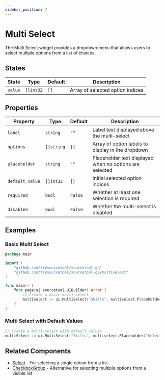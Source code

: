 ```yaml
---
sidebar_position: 7
---
```


# Multi Select

The Multi Select widget provides a dropdown menu that allows users to select multiple options from a list of choices.

## States

| State | Type | Default | Description |
|-------|------|---------|-------------|
| `value` | `[]int32` | `[]` | Array of selected option indices |

## Properties

| Property | Type | Default | Description |
|----------|------|---------|-------------|
| `label` | `string` | `""` | Label text displayed above the multi-select |
| `options` | `[]string` | `[]` | Array of option labels to display in the dropdown |
| `placeholder` | `string` | `""` | Placeholder text displayed when no options are selected |
| `default_value` | `[]int32` | `[]` | Initial selected option indices |
| `required` | `bool` | `False` | Whether at least one selection is required |
| `disabled` | `bool` | `False` | Whether the multi-select is disabled |

## Examples

### Basic Multi Select

```go
package main

import (
    "github.com/trysourcetool/sourcetool-go"
    "github.com/trysourcetool/sourcetool-go/multiselect"
)

func main() {
    func page(ui sourcetool.UIBuilder) error {
        // Create a basic multi-select
        multiSelect := ui.MultiSelect("Skills", multiselect.Placeholder("Select your skills"), multiselect.Options("Go", "JavaScript", "Python", "SQL", "Docker"))
    }
}
```

### Multi Select with Default Values

```go
// Create a multi-select with default values
multiSelect := ui.MultiSelect("Skills", multiselect.Placeholder("Select your skills"), multiselect.Options("Go", "JavaScript", "Python", "SQL", "Docker"), multiselect.DefaultValue("Go", "Python"))
```

## Related Components

- [Select](./select) - For selecting a single option from a list
- [CheckboxGroup](./checkbox-group) - Alternative for selecting multiple options from a visible list
